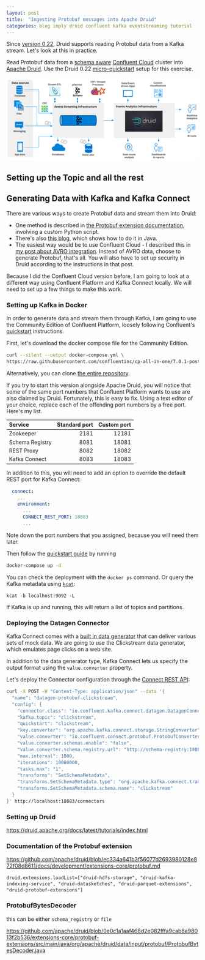 ```yaml
---
layout: post
title:  "Ingesting Protobuf messages into Apache Druid"
categories: blog imply druid confluent kafka eventstreaming tutorial
---
```


Since [version 0.22](https://github.com/apache/druid/releases/tag/druid-0.22.0), Druid supports reading Protobuf data from a Kafka stream. Let's look at this in practice.

Read Protobuf data from a [schema aware](https://docs.confluent.io/cloud/current/sr/schemas-manage.html) [Confluent Cloud](https://confluent.cloud) cluster into [Apache Druid](https://druid.apache.org/). Use the Druid 0.22 [micro-quickstart](https://druid.apache.org/docs/latest/tutorials/index.html) setup for this exercise.

![Streaming analytics architecture](/assets/2021-10-19-0-architecture.png)

## Setting up the Topic and all the rest

## Generating Data with Kafka and Kafka Connect

There are various ways to create Protobuf data and stream them into Druid:
- One method is described in [the Protobuf extension documentation](https://druid.apache.org/docs/0.22.1/development/extensions-core/protobuf.html), involving a custom Python script. 
- There's also [this blog](https://dzone.com/articles/how-to-use-protobuf-with-apache-kafka-and-schema-r), which shows how to do it in Java. 
- The easiest way would be to use Confluent Cloud - I described this in [my post about AVRO integration](/2021/10/19/reading-avro-streams-from-confluent-cloud-into-druid/). Instead of AVRO data, choose to generate Protobuf, that's all. You will also have to set up security in Druid according to the instructions in that post.

Because I did the Confluent Cloud version before, I am going to look at a different way using Confluent Platform and Kafka Connect locally. We will need to set up a few things to make this work.

### Setting up Kafka in Docker

In order to generate data and stream them through Kafka, I am going to use the Community Edition of Confluent Platform, loosely following Confluent's [quickstart](https://docs.confluent.io/platform/current/quickstart/ce-docker-quickstart.html) instructions.

First, let's download the docker compose file for the Community Edition.

```bash
curl --silent --output docker-compose.yml \ 
https://raw.githubusercontent.com/confluentinc/cp-all-in-one/7.0.1-post/cp-all-in-one-community/docker-compose.yml
```

Alternatively, you can clone [the entire repository](https://github.com/confluentinc/cp-all-in-one).

If you try to start this version alongside Apache Druid, you will notice that some of the same port numbers that Confluent Platform wants to use are also claimed by Druid. Fortunately, this is easy to fix. Using a text editor of your choice, replace each of the offending port numbers by a free port. Here's my list.

|Service |Standard port |Custom port |
|:---|---:|---:|
|Zookeeper | 2181| 12181|
|Schema Registry | 8081| 18081|
|REST Proxy | 8082| 18082|
|Kafka Connect | 8083| 18083|

In addition to this, you will need to add an option to override the default REST port for Kafka Connect:

```yaml
  connect:
    ...
    environment:
      ...
      CONNECT_REST_PORT: 18083
      ...
```

Note down the port numbers that you assigned, because you will need them later.

Then follow the [quickstart guide](https://docs.confluent.io/platform/current/quickstart/ce-docker-quickstart.html#step-1-download-and-start-cp) by running

```bash
docker-compose up -d
```

You can check the deployment with the `docker ps` command. Or query the Kafka metadata using [`kcat`](https://docs.confluent.io/platform/current/app-development/kafkacat-usage.html):
```
kcat -b localhost:9092 -L
```
If Kafka is up and running, this will return a list of topics and partitions.

### Deploying the Datagen Connector

Kafka Connect comes with a [built in data generator](https://docs.confluent.io/cloud/current/connectors/cc-datagen-source.html) that can deliver various sets of mock data. We are going to use the Clickstream data generator, which emulates page clicks on a web site.

In addition to the data generator type, Kafka Connect lets us specify the output format using the `value.converter` property.

Let's deploy the Connector configuration through the [Connect REST API](https://docs.confluent.io/platform/current/connect/references/restapi.html):

```bash
curl -X POST -H "Content-Type: application/json" --data '{
  "name": "datagen-protobuf-clickstream",
  "config": {
    "connector.class": "io.confluent.kafka.connect.datagen.DatagenConnector",
    "kafka.topic": "clickstream",
    "quickstart": "clickstream",
    "key.converter": "org.apache.kafka.connect.storage.StringConverter",
    "value.converter": "io.confluent.connect.protobuf.ProtobufConverter",
    "value.converter.schemas.enable": "false",
    "value.converter.schema.registry.url": "http://schema-registry:18081",
    "max.interval": 1000,
    "iterations": 10000000,
    "tasks.max": "1",
    "transforms": "SetSchemaMetadata",
    "transforms.SetSchemaMetadata.type": "org.apache.kafka.connect.transforms.SetSchemaMetadata$Value",
    "transforms.SetSchemaMetadata.schema.name": "clickstream"
  }
}' http://localhost:18083/connectors
```

### Setting up Druid

https://druid.apache.org/docs/latest/tutorials/index.html

### Documentation of the Protobuf extension

https://github.com/apache/druid/blob/ec334a641b3f56077d2693980128e872f08d8611/docs/development/extensions-core/protobuf.md

```
druid.extensions.loadList=["druid-hdfs-storage", "druid-kafka-indexing-service", "druid-datasketches", "druid-parquet-extensions", "druid-protobuf-extensions"]
```

### ProtobufBytesDecoder

this can be either `schema_registry` or `file`

https://github.com/apache/druid/blob/0e0c1a1aaf468d2e082fffa9cab8a98013f2b536/extensions-core/protobuf-extensions/src/main/java/org/apache/druid/data/input/protobuf/ProtobufBytesDecoder.java
